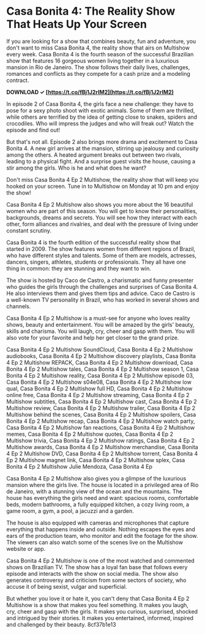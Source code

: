 # Casa Bonita 4: The Reality Show That Heats Up Your Screen
 
If you are looking for a show that combines beauty, fun and adventure, you don't want to miss Casa Bonita 4, the reality show that airs on Multishow every week. Casa Bonita 4 is the fourth season of the successful Brazilian show that features 16 gorgeous women living together in a luxurious mansion in Rio de Janeiro. The show follows their daily lives, challenges, romances and conflicts as they compete for a cash prize and a modeling contract.
 
**DOWNLOAD ✓ [https://t.co/fBj1J2rIM2](https://t.co/fBj1J2rIM2)**


 
In episode 2 of Casa Bonita 4, the girls face a new challenge: they have to pose for a sexy photo shoot with exotic animals. Some of them are thrilled, while others are terrified by the idea of getting close to snakes, spiders and crocodiles. Who will impress the judges and who will freak out? Watch the episode and find out!
 
But that's not all. Episode 2 also brings more drama and excitement to Casa Bonita 4. A new girl arrives at the mansion, stirring up jealousy and curiosity among the others. A heated argument breaks out between two rivals, leading to a physical fight. And a surprise guest visits the house, causing a stir among the girls. Who is he and what does he want?
 
Don't miss Casa Bonita 4 Ep 2 Multishow, the reality show that will keep you hooked on your screen. Tune in to Multishow on Monday at 10 pm and enjoy the show!
  
Casa Bonita 4 Ep 2 Multishow also shows you more about the 16 beautiful women who are part of this season. You will get to know their personalities, backgrounds, dreams and secrets. You will see how they interact with each other, form alliances and rivalries, and deal with the pressure of living under constant scrutiny.
 
Casa Bonita 4 is the fourth edition of the successful reality show that started in 2009. The show features women from different regions of Brazil, who have different styles and talents. Some of them are models, actresses, dancers, singers, athletes, students or professionals. They all have one thing in common: they are stunning and they want to win.
 
The show is hosted by Caco de Castro, a charismatic and funny presenter who guides the girls through the challenges and surprises of Casa Bonita 4. He also interviews them and gives them tips and advice. Caco de Castro is a well-known TV personality in Brazil, who has worked in several shows and channels.
 
Casa Bonita 4 Ep 2 Multishow is a must-see for anyone who loves reality shows, beauty and entertainment. You will be amazed by the girls' beauty, skills and charisma. You will laugh, cry, cheer and gasp with them. You will also vote for your favorite and help her get closer to the grand prize.
 
Casa Bonita 4 Ep 2 Multishow SoundCloud,  Casa Bonita 4 Ep 2 Multishow audiobooks,  Casa Bonita 4 Ep 2 Multishow discovery playlists,  Casa Bonita 4 Ep 2 Multishow REPACK,  Casa Bonita 4 Ep 2 Multishow download,  Casa Bonita 4 Ep 2 Multishow tales,  Casa Bonita 4 Ep 2 Multishow season 1,  Casa Bonita 4 Ep 2 Multishow reality,  Casa Bonita 4 Ep 2 Multishow episode 03,  Casa Bonita 4 Ep 2 Multishow s04e08,  Casa Bonita 4 Ep 2 Multishow low qual,  Casa Bonita 4 Ep 2 Multishow full HD,  Casa Bonita 4 Ep 2 Multishow online free,  Casa Bonita 4 Ep 2 Multishow streaming,  Casa Bonita 4 Ep 2 Multishow subtitles,  Casa Bonita 4 Ep 2 Multishow cast,  Casa Bonita 4 Ep 2 Multishow review,  Casa Bonita 4 Ep 2 Multishow trailer,  Casa Bonita 4 Ep 2 Multishow behind the scenes,  Casa Bonita 4 Ep 2 Multishow spoilers,  Casa Bonita 4 Ep 2 Multishow recap,  Casa Bonita 4 Ep 2 Multishow watch party,  Casa Bonita 4 Ep 2 Multishow fan reactions,  Casa Bonita 4 Ep 2 Multishow memes,  Casa Bonita 4 Ep 2 Multishow quotes,  Casa Bonita 4 Ep 2 Multishow trivia,  Casa Bonita 4 Ep 2 Multishow ratings,  Casa Bonita 4 Ep 2 Multishow awards,  Casa Bonita 4 Ep 2 Multishow merchandise,  Casa Bonita 4 Ep 2 Multishow DVD,  Casa Bonita 4 Ep 2 Multishow torrent,  Casa Bonita 4 Ep 2 Multishow magnet link,  Casa Bonita 4 Ep 2 Multishow splex,  Casa Bonita 4 Ep 2 Multishow Julie Mendoza,  Casa Bonita 4 Ep
  
Casa Bonita 4 Ep 2 Multishow also gives you a glimpse of the luxurious mansion where the girls live. The house is located in a privileged area of Rio de Janeiro, with a stunning view of the ocean and the mountains. The house has everything the girls need and want: spacious rooms, comfortable beds, modern bathrooms, a fully equipped kitchen, a cozy living room, a game room, a gym, a pool, a jacuzzi and a garden.
 
The house is also equipped with cameras and microphones that capture everything that happens inside and outside. Nothing escapes the eyes and ears of the production team, who monitor and edit the footage for the show. The viewers can also watch some of the scenes live on the Multishow website or app.
 
Casa Bonita 4 Ep 2 Multishow is one of the most watched and commented shows on Brazilian TV. The show has a loyal fan base that follows every episode and interacts with the show on social media. The show also generates controversy and criticism from some sectors of society, who accuse it of being sexist, vulgar and superficial.
 
But whether you love it or hate it, you can't deny that Casa Bonita 4 Ep 2 Multishow is a show that makes you feel something. It makes you laugh, cry, cheer and gasp with the girls. It makes you curious, surprised, shocked and intrigued by their stories. It makes you entertained, informed, inspired and challenged by their beauty.
 8cf37b1e13
 
